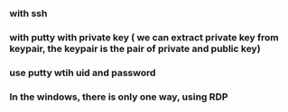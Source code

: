 
### with ssh 
### with putty with private key ( we can extract private key from keypair, the keypair is the pair of private and public key)
### use putty wtih uid and password

### In the windows, there is only one way, using RDP
